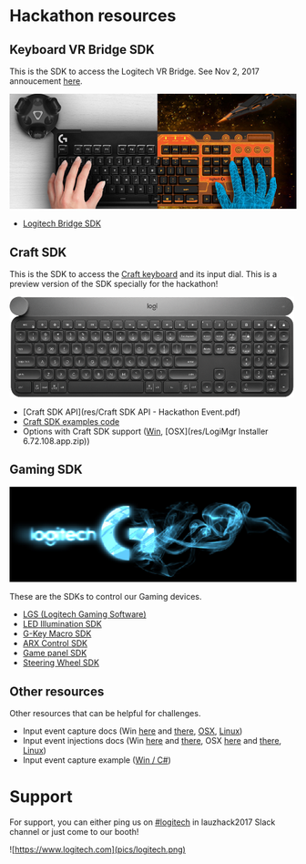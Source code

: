 
# Hackathon resources

## Keyboard VR Bridge SDK

This is the SDK to access the Logitech VR Bridge. See Nov 2, 2017 annoucement [here](https://blog.vive.com/us/2017/11/02/introducing-the-logitech-bridge-sdk).

![](pics/bridge.png)

*   [Logitech Bridge SDK](https://github.com/Logitech/logi_bridge_sdk)

## Craft SDK

This is the SDK to access the [Craft keyboard](https://www.logitech.com/en-ch/product/craft) and its input dial. This is a preview version of the SDK specially for the hackathon!

![](pics/craft.png)

*   [Craft SDK API](res/Craft SDK API - Hackathon Event.pdf)
*   [Craft SDK examples code](res/sdk1.0.zip)
*   Options with Craft SDK support ([Win](https://drive.google.com/file/d/11s2ABw01Ddp8u2XfSLWumI26iFk1mSzq/view?usp=sharing), [OSX](res/LogiMgr Installer 6.72.108.app.zip))

## Gaming SDK

![](pics/gaming.png)

These are the SDKs to control our Gaming devices.

*  [LGS (Logitech Gaming Software)](http://support.logitech.com/en_us/software/lgs)
*  [LED Illumination SDK](https://www.logitechg.com/en-us/developers)
*  [G-Key Macro SDK](https://www.logitechg.com/en-us/developers)
*  [ARX Control SDK](https://www.logitechg.com/en-us/developers)
*  [Game panel SDK](https://www.logitechg.com/en-us/developers)
*  [Steering Wheel SDK](https://www.logitechg.com/en-us/developers)

## Other resources

Other resources that can be helpful for challenges.

*  Input event capture docs (Win [here](https://msdn.microsoft.com/en-us/library/windows/desktop/ms644990(v=vs.85).aspx) and [there](https://msdn.microsoft.com/fr-fr/library/windows/desktop/ms645536(v=vs.85).aspx), [OSX](https://developer.apple.com/reference/coregraphics/quartz_event_services), [Linux](https://www.freedesktop.org/wiki/Software/libevdev/))
*  Input event injections docs (Win [here](https://msdn.microsoft.com/fr-fr/library/windows/desktop/ms646304(v=vs.85).aspx) and [there](https://msdn.microsoft.com/en-us/library/windows/desktop/ms646310(v=vs.85).aspx), OSX [here](https://developer.apple.com/documentation/coregraphics/1456564-cgeventcreatekeyboardevent) and [there](https://developer.apple.com/documentation/coregraphics/1456527-cgeventpost), [Linux](http://thiemonge.org/getting-started-with-uinput))
*  Input event capture example ([Win / C#](res/InputLogger.zip))

# Support

For support, you can either ping us on [#logitech](https://lauzhack2017.slack.com/messages/logitech/) in lauzhack2017 Slack channel or just come to our booth!

![https://www.logitech.com](pics/logitech.png)
